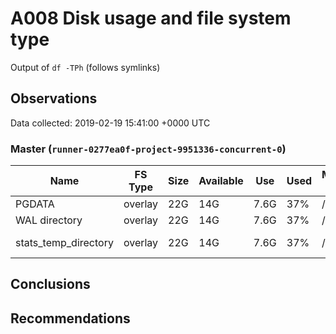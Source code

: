 # A008 Disk usage and file system type
Output of `df -TPh` (follows symlinks)

## Observations ##
Data collected: 2019-02-19 15:41:00 +0000 UTC  


### Master (`runner-0277ea0f-project-9951336-concurrent-0`) ###
Name | FS Type | Size | Available | Use | Used | Mount Point | Path | Device
-----|---------|------|-----------|-----|------|-------------|------|-------
PGDATA | overlay | 22G | 14G | 7.6G | 37% | / | /var/lib/postgresql/11/main | overlay 
WAL directory | overlay | 22G | 14G | 7.6G | 37% | / | /var/lib/postgresql/11/main/pg_wal | overlay 
stats_temp_directory | overlay | 22G | 14G | 7.6G | 37% | / | /var/run/postgresql/11-main.pg_stat_tmp | overlay 






## Conclusions ##

## Recommendations ##

